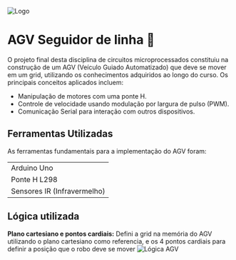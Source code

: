 
![Logo](https://upload.wikimedia.org/wikipedia/commons/thumb/3/3b/Unisinos_symbol_and_logo_%28horizontal%29.svg/2560px-Unisinos_symbol_and_logo_%28horizontal%29.svg.png)


# AGV Seguidor de linha 🚗

O projeto final desta disciplina de circuitos microprocessados constituiu na construção de um AGV (Veículo Guiado Automatizado) que deve se mover em um grid, utilizando os conhecimentos adquiridos ao longo do curso. Os principais conceitos aplicados incluem:







- Manipulação de motores com uma ponte H.
- Controle de velocidade usando modulação por largura de pulso (PWM).
- Comunicação Serial para interação com outros dispositivos.



## Ferramentas Utilizadas
As ferramentas fundamentais para a implementação do AGV foram:

|                |
| ----------------- |
| Arduino Uno      |
| Ponte H L298      | 
| Sensores IR (Infravermelho)     | 

## Lógica utilizada

**Plano cartesiano e pontos cardiais:** Defini a grid na memória do AGV utilizando o plano cartesiano como referencia, e os 4 pontos cardiais para definir a posição que o robo deve se mover
![Lógica AGV](https://i.imgur.com/kSqVU82.jpg)


